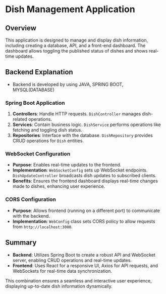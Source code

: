 # Dish Management Application
## Overview

This application is designed to manage and display dish information, including creating a database, API, and a front-end dashboard. The dashboard allows toggling the published status of dishes and shows real-time updates.

## Backend Explanation
- Backend is developed by using JAVA, SPRING BOOT, MYSQL(DATABASE)

### Spring Boot Application

1. **Controllers**: Handle HTTP requests. `DishController` manages dish-related operations.
2. **Services**: Contain business logic. `DishService` performs operations like fetching and toggling dish status.
3. **Repositories**: Interface with the database. `DishRepository` provides CRUD operations for `Dish` entities.

### WebSocket Configuration

- **Purpose**: Enables real-time updates to the frontend.
- **Implementation**: `WebSocketConfig` sets up WebSocket endpoints. `DishUpdateController` broadcasts dish updates to subscribed clients.
- **Benefits**: Ensures the frontend dashboard displays real-time changes made to dishes, enhancing user experience.

### CORS Configuration

- **Purpose**: Allows frontend (running on a different port) to communicate with the backend.
- **Implementation**: `WebConfig` class sets CORS policy to allow requests from `http://localhost:3000`.


## Summary

- **Backend**: Utilizes Spring Boot to create a robust API and WebSocket server, enabling CRUD operations and real-time updates.
- **Frontend**: Uses React for a responsive UI, Axios for API requests, and WebSockets for real-time data synchronization.

This combination ensures a seamless and interactive user experience, displaying up-to-date dish information dynamically.
